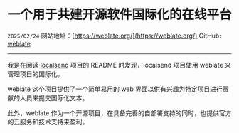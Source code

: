 # 一个用于共建开源软件国际化的在线平台

``2025/02/24``
网站地址：[https://weblate.org/](https://weblate.org/)
GitHub: [weblate](https://github.com/WeblateOrg/weblate/)

- - -

我是在阅读 [localsend](https://github.com/localsend/localsend) 项目的 README 时发现，localsend 项目使用 weblate 来管理项目的国际化。

weblate 这个项目提供了一个简单易用的 web 界面以供有兴趣为特定项目进行贡献的人员来提交国际化文本。

此外，weblate 作为一个开源项目，在具备完善的自部署支持的同时，也提供官方的云服务和技术支持来盈利。
